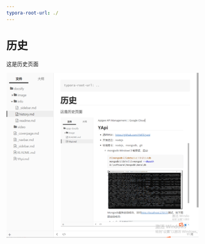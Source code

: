 ```yaml
---
typora-root-url: ./
---
```


# 历史

这是历史页面

![image-20230411180835946](/../image/image-20230411180835946.png)